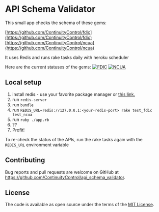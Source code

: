 # API Schema Validator

This small app checks the schema of these gems:

[https://github.com/ContinuityControl/fdic](https://github.com/ContinuityControl/fdic)
[https://github.com/ContinuityControl/ncua](https://github.com/ContinuityControl/ncua)

It uses Redis and runs rake tasks daily with heroku scheduler

Here are the current statuses of the gems:
[![FDIC](http://cc-api-schema-validator.herokuapp.com/fdic/badge)](http://cc-api-schema-validator.herokuapp.com/fdic/status)
[![NCUA](http://cc-api-schema-validator.herokuapp.com/ncua/badge)](http://cc-api-schema-validator.herokuapp.com/ncua/status)


## Local setup


1) install redis - use your favorite package manager or [this link.](http://redis.io/download)
2) run `redis-server`
3) run `bundle`
4) run `REDIS_URL=redis://127.0.0.1:<your-redis-port> rake test_fdic test_ncua`
5) run `ruby ./app.rb`
6) ??
7) Profit!

To re-check the status of the APIs, run the rake tasks again with the `REDIS_URL` environment variable

## Contributing

Bug reports and pull requests are welcome on GitHub at https://github.com/ContinuityControl/api_schema_validator.

## License

The code is available as open source under the terms of the [MIT License](http://opensource.org/licenses/MIT).

